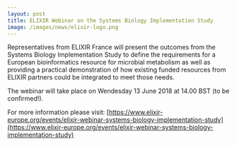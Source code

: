 ```yaml
---
layout: post
title: ELIXIR Webinar on the Systems Biology Implementation Study
image: /images/news/elixir-logo.png
---
```


Representatives from ELIXIR France will present the outcomes from the Systems Biology Implementation Study to define the requirements for a European bioinformatics resource for microbial metabolism as well as providing a practical demonstration of how existing funded resources from ELIXIR partners could be integrated to meet those needs.

The webinar will take place on Wendesday 13 June 2018 at 14.00 BST (to be confirmed!).

For more information please visit: [https://www.elixir-europe.org/events/elixir-webinar-systems-biology-implementation-study](https://www.elixir-europe.org/events/elixir-webinar-systems-biology-implementation-study)